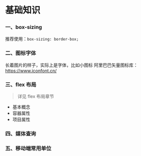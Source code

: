 # 基础知识

### 一、box-sizing

推荐使用：`box-sizing: border-box;`

### 二、图标字体

长着图片的样子，实际上是字体，比如小图标
阿里巴巴矢量图标库：https://www.iconfont.cn/

### 三、flex 布局

> 详见 flex 布局章节

- 基本概念
- 容器属性
- 项目属性

### 四、媒体查询

### 五、移动端常用单位
